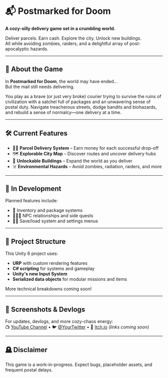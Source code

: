 # 📬 Postmarked for Doom

**A cozy-silly delivery game set in a crumbling world.**

Deliver parcels. Earn cash. Explore the city. Unlock new buildings.  
All while avoiding zombies, raiders, and a delightful array of post-apocalyptic hazards.

---

## 🧭 About the Game

In **Postmarked for Doom**, the world may have ended...  
But the mail still needs delivering.

You play as a brave (or just very broke) courier trying to survive the ruins of civilization with a satchel full of packages and an unwavering sense of postal duty. Navigate treacherous streets, dodge bandits and biohazards, and rebuild a sense of normalcy—one delivery at a time.

---

## 🛠️ Current Features

- 🚴‍♂️ **Parcel Delivery System** – Earn money for each successful drop-off  
- 🗺️ **Explorable City Map** – Discover routes and uncover delivery hubs  
- 🧱 **Unlockable Buildings** – Expand the world as you deliver  
- ☠️ **Environmental Hazards** – Avoid zombies, radiation, raiders, and more  

---

## 🧪 In Development

Planned features include:

- 🎒 Inventory and package systems  
- 🧑‍🤝‍🧑 NPC relationships and side quests  
- 🧑‍💻 Save/load system and settings menus

---

## 📂 Project Structure

This Unity 6 project uses:
- **URP** with custom rendering features  
- **C# scripting** for systems and gameplay  
- **Unity's new Input System**  
- **Serialized data objects** for modular missions and items

More technical breakdowns coming soon!

---

## 📸 Screenshots & Devlogs

For updates, devlogs, and more cozy-chaos energy:  
📺 [YouTube Channel]() • 🐦 [@YourTwitter]() • 🔗 [Itch.io]() *(links coming soon)*

---

## 🪦 Disclaimer

This game is a work-in-progress. Expect bugs, placeholder assets, and frequent postal delays.
